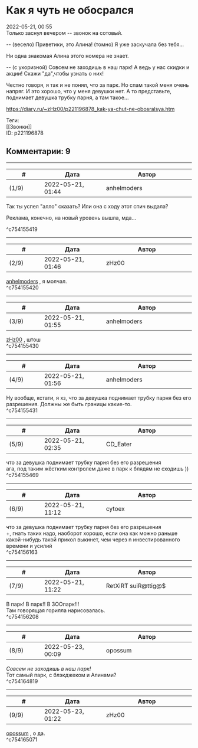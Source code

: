 Как я чуть не обосрался
=======================

  
2022-05-21, 00:55  
 Только заснул вечером -- звонок на сотовый.   
   
 -- (весело) Приветики, это Алина! (томно) Я уже заскучала без тебя...   
   
 Ни одна знакомая Алина этого номера не знает.   
   
 -- (с укоризной) Совсем не заходишь в наш парк! А ведь у нас скидки и акции! Скажи "да",чтобы узнать о них!   
   
 Честно говоря, я так и не понял, что за парк. Но спам такой меня очень напряг. И это хорошо, что у меня девушки нет. А то представьте, поднимает девушка трубку парня, а там такое...   
  
<https://diary.ru/~zHz00/p221196878_kak-ya-chut-ne-obosralsya.htm>  
  
Теги:  
[[Звонки]]  
ID: p221196878  


Комментарии: 9
--------------

  


---



|         #         |              Дата              |                     Автор                     |           ID           |
| --- | --- | --- | --- |
| (1/9) | 2022-05-21, 01:44 | anhelmoders | c754155419 |

  
  Так ты успел "алло" сказать? Или она с ходу этот спич выдала? 

   
  Реклама, конечно, на новый уровень вышла, мда... 

   
 ^c754155419

---



|         #         |              Дата              |                     Автор                     |           ID           |
| --- | --- | --- | --- |
| (2/9) | 2022-05-21, 01:46 | zHz00 | c754155420 |

  
  [anhelmoders](https://anhelmoders.diary.ru "No plans. Only wonders.")  , я молчал.   
 ^c754155420

---



|         #         |              Дата              |                     Автор                     |           ID           |
| --- | --- | --- | --- |
| (3/9) | 2022-05-21, 01:55 | anhelmoders | c754155430 |

  
  [zHz00](https://zHz00.diary.ru "Untitled")  , штош   
 ^c754155430

---



|         #         |              Дата              |                     Автор                     |           ID           |
| --- | --- | --- | --- |
| (4/9) | 2022-05-21, 01:56 | anhelmoders | c754155431 |

  
 Ну вообще, кстати, я хз, что за девушка поднимает трубку парня без его разрешения. Должны же быть границы какие-то.   
 ^c754155431

---



|         #         |              Дата              |                     Автор                     |           ID           |
| --- | --- | --- | --- |
| (5/9) | 2022-05-21, 02:35 | CD\_Eater | c754155469 |

  
  что за девушка поднимает трубку парня без его разрешения    
 ага, под таким жёстким контролем даже в парк к блядям не сходишь ))   
 ^c754155469

---



|         #         |              Дата              |                     Автор                     |           ID           |
| --- | --- | --- | --- |
| (6/9) | 2022-05-21, 11:12 | cytoex | c754156163 |

  
  что за девушка поднимает трубку парня без его разрешения    
 +, гнать таких надо, наоборот хорошо, если она как можно раньше какой-нибудь такой прикол выкинет, чем через n инвестированного времени и усилий   
 ^c754156163

---



|         #         |              Дата              |                     Автор                     |           ID           |
| --- | --- | --- | --- |
| (7/9) | 2022-05-21, 11:22 | RetXiRT suiR@ttig@$ | c754156208 |

  
 В парк! В парк!! В ЗООпарк!!!   
 Там говорящая горилла нарисовалась.   
 ^c754156208

---



|         #         |              Дата              |                     Автор                     |           ID           |
| --- | --- | --- | --- |
| (8/9) | 2022-05-23, 00:09 | opossum | c754164819 |

  
  *Совсем не заходишь в наш парк!*    
 Тот самый парк, с блэкджеком и Алинами?   
 ^c754164819

---



|         #         |              Дата              |                     Автор                     |           ID           |
| --- | --- | --- | --- |
| (9/9) | 2022-05-23, 01:22 | zHz00 | c754165071 |

  
  [opossum](https://pssm.diary.ru "змей о двух головах")  , о да.   
 ^c754165071